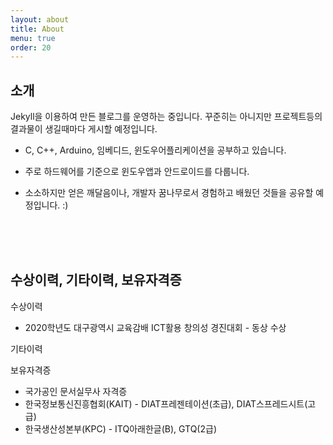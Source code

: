 ```yaml
---
layout: about
title: About
menu: true
order: 20
---
```


## 소개

Jekyll을 이용하여 만든 블로그를 운영하는 중입니다. 꾸준히는 아니지만 프로젝트등의 결과물이 생길때마다 게시할 예정입니다. 
* C, C++, Arduino, 임베디드, 윈도우어플리케이션을 공부하고 있습니다. 

* 주로 하드웨어를 기준으로 윈도우앱과 안드로이드를 다룹니다.

* 소소하지만 얻은 깨달음이나, 개발자 꿈나무로서 경험하고 배웠던 것들을 공유할 예정입니다.  :)

<br/>
<br/>
<br/>

## 수상이력, 기타이력,  보유자격증

수상이력
* 2020학년도 대구광역시 교육감배 ICT활용 창의성 경진대회 - 동상 수상

기타이력


보유자격증
* 국가공인 문서실무사 자격증
* 한국정보통신진흥협회(KAIT) - DIAT프레젠테이션(초급), DIAT스프레드시트(고급)
* 한국생산성본부(KPC) - ITQ아래한글(B), GTQ(2급)


